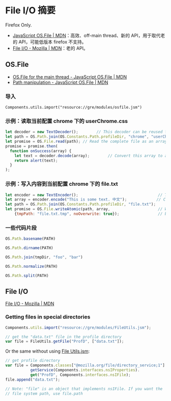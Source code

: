 File I/O 摘要
============

Firefox Only.

- [JavaScript OS.File | MDN](https://developer.mozilla.org/en-US/docs/JavaScript_OS.File)：高效、off-main thread、新的 API，用于取代老的 API，可能低版本 firefox 不支持。
- [File I/O - Mozilla | MDN](https://developer.mozilla.org/en-US/Add-ons/Code_snippets/File_I_O)：老的 API。

OS.File
--------

- [OS.File for the main thread - JavaScript OS.File | MDN](https://developer.mozilla.org/en-US/docs/JavaScript_OS.File/OS.File_for_the_main_thread)
- [Path manipulation - JavaScript OS.File | MDN](https://developer.mozilla.org/en-US/docs/JavaScript_OS.File/OS.Path)

### 导入

	Components.utils.import("resource://gre/modules/osfile.jsm")

### 示例：读取当前配置 chrome 下的 userChrome.css

```js
let decoder = new TextDecoder();        // This decoder can be reused for several reads
let path = OS.Path.join(OS.Constants.Path.profileDir, "chrome", "userChrome.css");
let promise = OS.File.read(path); // Read the complete file as an array
promise = promise.then(
  function onSuccess(array) {
    let text = decoder.decode(array);        // Convert this array to a text
    return alert(text);
  }
);
```

### 示例：写入内容到当前配置 chrome 下的 file.txt

```js
let encoder = new TextEncoder();                                   // This encoder can be reused for several writes
let array = encoder.encode("This is some text. 中文");             // Convert the text to an array
let path = OS.Path.join(OS.Constants.Path.profileDir, "file.txt");
let promise = OS.File.writeAtomic(path, array,                     // Write the array atomically to "file.txt", using as temporary
    {tmpPath: "file.txt.tmp", noOverwrite: true});                 // buffer "file.txt.tmp".
```

### 一些代码片段

```js
OS.Path.basename(PATH)

OS.Path.dirname(PATH)

OS.Path.join(tmpDir, "foo", "bar")

OS.Path.normalize(PATH)

OS.Path.split(PATH)
```

File I/O
--------

[File I/O - Mozilla | MDN](https://developer.mozilla.org/en-US/Add-ons/Code_snippets/File_I_O)

### Getting files in special directories

```js
Components.utils.import("resource://gre/modules/FileUtils.jsm");

// get the "data.txt" file in the profile directory
var file = FileUtils.getFile("ProfD", ["data.txt"]);
```

Or the same without using [File Utils.jsm](https://developer.mozilla.org/en-US/docs/JavaScript_code_modules/FileUtils.jsm):

```js
// get profile directory
var file = Components.classes["@mozilla.org/file/directory_service;1"].
           getService(Components.interfaces.nsIProperties).
           get("ProfD", Components.interfaces.nsIFile);
file.append("data.txt");

// Note: "file" is an object that implements nsIFile. If you want the
// file system path, use file.path
```